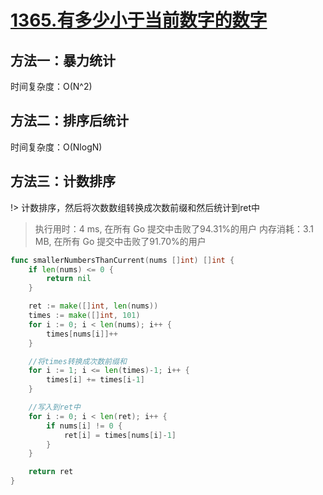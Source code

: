 # [1365.有多少小于当前数字的数字](https://leetcode-cn.com/problems/how-many-numbers-are-smaller-than-the-current-number/)


## 方法一：暴力统计
时间复杂度：O(N^2)


## 方法二：排序后统计

时间复杂度：O(NlogN)


## 方法三：计数排序

!> 计数排序，然后将次数数组转换成次数前缀和然后统计到ret中

>执行用时：4 ms, 在所有 Go 提交中击败了94.31%的用户
>内存消耗：3.1 MB, 在所有 Go 提交中击败了91.70%的用户


```go
func smallerNumbersThanCurrent(nums []int) []int {
    if len(nums) <= 0 {
        return nil
    }

    ret := make([]int, len(nums))
    times := make([]int, 101)
    for i := 0; i < len(nums); i++ {
        times[nums[i]]++
    }

    //将times转换成次数前缀和
    for i := 1; i <= len(times)-1; i++ {
        times[i] += times[i-1]
    }

    //写入到ret中
    for i := 0; i < len(ret); i++ {
        if nums[i] != 0 {
            ret[i] = times[nums[i]-1]
        }
    }

    return ret
}
```